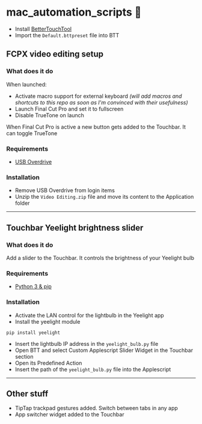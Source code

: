# mac_automation_scripts 🤖
* Install [BetterTouchTool](https://folivora.ai)
* Import the `Default.bttpreset` file into BTT

## FCPX video editing setup
### What does it do
When launched:
* Activate macro support for external keyboard *(will add macros and shortcuts to this repo as soon as I'm convinced with their usefulness)*
* Launch Final Cut Pro and set it to fullscreen
* Disable TrueTone on launch

 When Final Cut Pro is active a new button gets added to the Touchbar. It can toggle TrueTone

### Requirements
* [USB Overdrive](http://www.usboverdrive.com/USBOverdrive/News.html)

### Installation
* Remove USB Overdrive from login items
* Unzip the `Video Editing.zip` file and move its content to the Application folder

---
## Touchbar Yeelight brightness slider
### What does it do
Add a slider to the Touchbar. It controls the brightness of your Yeelight bulb

### Requirements
* [Python 3 & pip](https://www.python.org/downloads/)

### Installation
* Activate the LAN control for the lightbulb in the Yeelight app
* Install the yeelight module
```shell
pip install yeelight
```
* Insert the lightbulb IP address in the `yeelight_bulb.py` file
* Open BTT and select Custom Applescript Slider Widget in the Touchbar section
* Open its Predefined Action
* Insert the path of the `yeelight_bulb.py` file into the Applescript 

---
## Other stuff
* TipTap trackpad gestures added. Switch between tabs in any app
* App switcher widget added to the Touchbar
